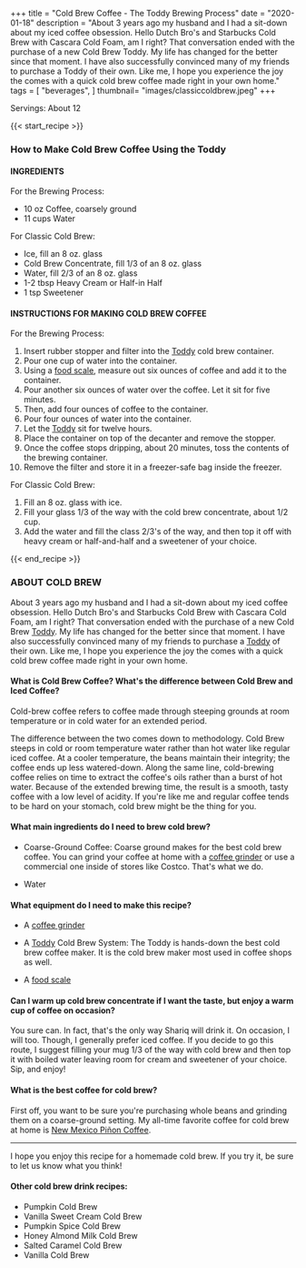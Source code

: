 +++
title = "Cold Brew Coffee - The Toddy Brewing Process"
date = "2020-01-18"
description = "About 3 years ago my husband and I had a sit-down about my iced coffee obsession. Hello Dutch Bro's and Starbucks Cold Brew with Cascara Cold Foam, am I right? That conversation ended with the purchase of a new Cold Brew Toddy. My life has changed for the better since that moment. I have also successfully convinced many of my friends to purchase a Toddy of their own. Like me, I hope you experience the joy the comes with a quick cold brew coffee made right in your own home."
tags = [
    "beverages",
]
thumbnail= "images/classiccoldbrew.jpeg"
+++

Servings: About 12 <!--more-->

{{< start_recipe >}}

### How to Make Cold Brew Coffee Using the Toddy 

#### INGREDIENTS

For the Brewing Process: 

* 10 oz Coffee, coarsely ground
* 11 cups Water 

For Classic Cold Brew: 

* Ice, fill an 8 oz. glass 
* Cold Brew Concentrate, fill 1/3 of an 8 oz. glass
* Water, fill 2/3 of an 8 oz. glass
* 1-2 tbsp Heavy Cream or Half-in Half
* 1 tsp Sweetener 

#### INSTRUCTIONS FOR MAKING COLD BREW COFFEE

For the Brewing Process: 

1. Insert rubber stopper and filter into the [Toddy](https://amzn.to/3CMQ03P) cold brew container. 
2. Pour one cup of water into the container.
3. Using a [food scale](https://amzn.to/3rhiS1S), measure out six ounces of coffee and add it to the container.
4. Pour another six ounces of water over the coffee. Let it sit for five minutes.
5. Then, add four ounces of coffee to the container.
6. Pour four ounces of water into the container.
7. Let the [Toddy](https://amzn.to/3CMQ03P) sit for twelve hours. 
8. Place the container on top of the decanter and remove the stopper.
9. Once the coffee stops dripping, about 20 minutes, toss the contents of the brewing container.
10. Remove the filter and store it in a freezer-safe bag inside the freezer.  

For Classic Cold Brew: 

1. Fill an 8 oz. glass with ice.
2. Fill your glass 1/3 of the way with the cold brew concentrate, about 1/2 cup.  
3. Add the water and fill the class 2/3's of the way, and then top it off with heavy cream or half-and-half and a sweetener of your choice. 

{{< end_recipe >}}

### ABOUT COLD BREW 

About 3 years ago my husband and I had a sit-down about my iced coffee obsession. Hello Dutch Bro's and Starbucks Cold Brew with Cascara Cold Foam, am I right? That conversation ended with the purchase of a new Cold Brew [Toddy](https://amzn.to/3CMQ03P). My life has changed for the better since that moment. I have also successfully convinced many of my friends to purchase a [Toddy](https://amzn.to/3CMQ03P) of their own. Like me, I hope you experience the joy the comes with a quick cold brew coffee made right in your own home.


#### What is Cold Brew Coffee? What's the difference between Cold Brew and Iced Coffee? 

Cold-brew coffee refers to coffee made through steeping grounds at room temperature or in cold water for an extended period. 

The difference between the two comes down to methodology. Cold Brew steeps in cold or room temperature water rather than hot water like regular iced coffee. At a cooler temperature, the beans maintain their integrity; the coffee ends up less watered-down. Along the same line, cold-brewing coffee relies on time to extract the coffee's oils rather than a burst of hot water. Because of the extended brewing time, the result is a smooth, tasty coffee with a low level of acidity. If you're like me and regular coffee tends to be hard on your stomach, cold brew might be the thing for you. 

#### What main ingredients do I need to brew cold brew?

* Coarse-Ground Coffee: Coarse ground makes for the best cold brew coffee. You can grind your coffee at home with a [coffee grinder](https://amzn.to/2XU1KSU) or use a commercial one inside of stores like Costco. That's what we do. 

* Water 

#### What equipment do I need to make this recipe?

* A [coffee grinder](https://amzn.to/2XU1KSU)

* A [Toddy](https://amzn.to/3CMQ03P) Cold Brew System: The Toddy is hands-down the best cold brew coffee maker. It is the cold brew maker most used in coffee shops as well. 

* A [food scale](https://amzn.to/3rhiS1SP)

#### Can I warm up cold brew concentrate if I want the taste, but enjoy a warm cup of coffee on occasion? 

You sure can. In fact, that's the only way Shariq will drink it. On occasion, I will too. Though, I generally prefer iced coffee. If you decide to go this route, I suggest filling your mug 1/3 of the way with cold brew and then top it with boiled water leaving room for cream and sweetener of your choice. Sip, and enjoy! 

#### What is the best coffee for cold brew? 

First off, you want to be sure you're purchasing whole beans and grinding them on a coarse-ground setting. My all-time favorite coffee for cold brew at home is [New Mexico Piñon Coffee](https://amzn.to/3CRCiwz).  

---- 

I hope you enjoy this recipe for a homemade cold brew. If you try it, be sure to let us know what you think!

#### Other cold brew drink recipes:
* Pumpkin Cold Brew 
* Vanilla Sweet Cream Cold Brew
* Pumpkin Spice Cold Brew 
* Honey Almond Milk Cold Brew 
* Salted Caramel Cold Brew 
* Vanilla Cold Brew 
